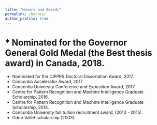 ```yaml
---
title: "Honors and Awards"
permalink: /honors/
author_profile: true
---
```

 # * Nominated for the Governor General Gold Medal (the Best thesis award) in Canada, 2018.
* Nominated for the CIPPRS Doctoral Dissertation Award, 2017.
* Concordia Accelerator Award, 2017
* Concordia University Conference and Exposition Award, 2017
* Centre for Pattern Recognition and Machine Intelligence Graduate Scholarship, 2016. 
* Centre for Pattern Recognition and Machine Intelligence Graduate Scholarship, 2014. 
* Concordia University full tuition recruitment award, (2013 - 2015).
* Odon Vallet scholarship (2003).